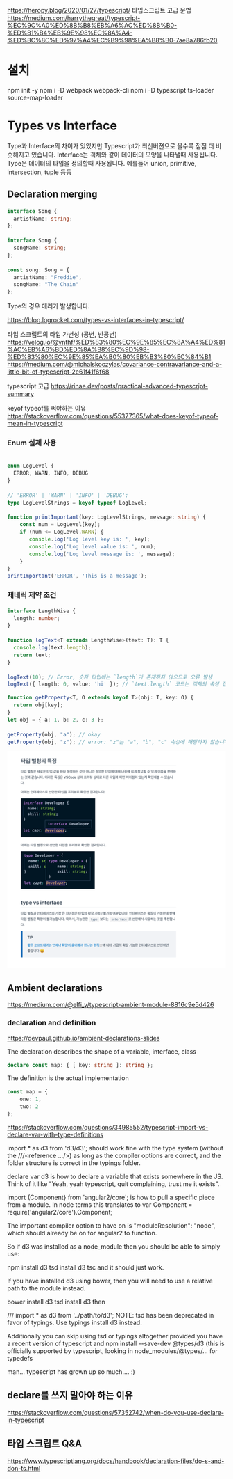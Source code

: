 https://heropy.blog/2020/01/27/typescript/
타입스크립트 고급 문법
https://medium.com/harrythegreat/typescript-%EC%9C%A0%ED%8B%B8%EB%A6%AC%ED%8B%B0-%ED%81%B4%EB%9E%98%EC%8A%A4-%ED%8C%8C%ED%97%A4%EC%B9%98%EA%B8%B0-7ae8a786fb20

# 설치

npm init -y
npm i -D webpack webpack-cli 
npm i -D typescript ts-loader source-map-loader

# Types vs Interface

Type과 Interface의 차이가 있었지만 Typescript가 최신버젼으로 올수록 점점 더 비슷해지고 있습니다.
Interface는 객체와 같이 데이터의 모양을 나타낼때 사용됩니다.
Type은 데이터의 타입을 정의할때 사용됩니다. 예를들어 union, primitive, intersection, tuple 등등

## Declaration merging

```ts
interface Song {
  artistName: string;
};

interface Song {
  songName: string;
};

const song: Song = {
  artistName: "Freddie",
  songName: "The Chain"
};
```

Type의 경우 에러가 발생합니다.


https://blog.logrocket.com/types-vs-interfaces-in-typescript/


타입 스크립트의 타입 가변성 (공변, 반공변)
https://velog.io/@vnthf/%ED%83%80%EC%9E%85%EC%8A%A4%ED%81%AC%EB%A6%BD%ED%8A%B8%EC%9D%98-%ED%83%80%EC%9E%85%EA%B0%80%EB%B3%80%EC%84%B1
https://medium.com/@michalskoczylas/covariance-contravariance-and-a-little-bit-of-typescript-2e61f41f6f68

typescript 고급
https://rinae.dev/posts/practical-advanced-typescript-summary


keyof typeof를 써야하는 이유
https://stackoverflow.com/questions/55377365/what-does-keyof-typeof-mean-in-typescript

### Enum 실제 사용
```ts

enum LogLevel {
  ERROR, WARN, INFO, DEBUG
}

// 'ERROR' | 'WARN' | 'INFO' | 'DEBUG';
type LogLevelStrings = keyof typeof LogLevel;

function printImportant(key: LogLevelStrings, message: string) {
    const num = LogLevel[key];
    if (num <= LogLevel.WARN) {
       console.log('Log level key is: ', key);
       console.log('Log level value is: ', num);
       console.log('Log level message is: ', message);
    }
}
printImportant('ERROR', 'This is a message');
```

### 제네릭 제약 조건
```ts
interface LengthWise {
  length: number;
}

function logText<T extends LengthWise>(text: T): T {
  console.log(text.length);
  return text;
}

logText(10); // Error, 숫자 타입에는 `length`가 존재하지 않으므로 오류 발생
logText({ length: 0, value: 'hi' }); // `text.length` 코드는 객체의 속성 접근과 같이 동작하므로 오류 없음
```

```ts
function getProperty<T, O extends keyof T>(obj: T, key: O) {
  return obj[key];  
}
let obj = { a: 1, b: 2, c: 3 };

getProperty(obj, "a"); // okay
getProperty(obj, "z"); // error: "z"는 "a", "b", "c" 속성에 해당하지 않습니다.
```

![typescript](./images/typescript.png)



## Ambient declarations
https://medium.com/@elfi_y/typescript-ambient-module-8816c9e5d426

### declaration and definition
https://devpaul.github.io/ambient-declarations-slides



The declaration describes the shape of a variable, interface, class
```ts
declare const map: { [ key: string ]: string };
```
The definition is the actual implementation
```ts
const map = {
	one: 1,
	two: 2
};
```

https://stackoverflow.com/questions/34985552/typescript-import-vs-declare-var-with-type-definitions



import * as d3 from 'd3/d3'; should work fine with the type system (without the ///<reference .../>) as long as the compiler options are correct, and the folder structure is correct in the typings folder.

declare var d3 is how to declare a variable that exists somewhere in the JS. Think of it like "Yeah, yeah typescript, quit complaining, trust me it exists".

import {Component} from 'angular2/core'; is how to pull a specific piece from a module. In node terms this translates to var Component = require('angular2/core').Component;

The important compiler option to have on is "moduleResolution": "node", which should already be on for angular2 to function.

So if d3 was installed as a node_module then you should be able to simply use:

npm install d3
tsd install d3
tsc
and it should just work.

If you have installed d3 using bower, then you will need to use a relative path to the module instead.

bower install d3
tsd install d3
then

/// <reference path="../path/to/typings/d3/d3.d.ts" />
import * as d3 from '../path/to/d3';
NOTE: tsd has been deprecated in favor of typings. Use typings install d3 instead.

Additionally you can skip using tsd or typings altogether provided you have a recent version of typescript and npm install --save-dev @types/d3 (this is officially supported by typescript, looking in node_modules/@types/... for typedefs

man... typescript has grown up so much.... :)

## declare를 쓰지 말아야 하는 이유
https://stackoverflow.com/questions/57352742/when-do-you-use-declare-in-typescript


## 타입 스크립트 Q&A
https://www.typescriptlang.org/docs/handbook/declaration-files/do-s-and-don-ts.html
